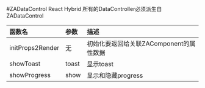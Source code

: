 #ZADataControl
React Hybrid 所有的DataController必须派生自ZADataControl

函数名 | 参数 | 描述
:-|:-|:-
initProps2Render|无|初始化要返回给关联ZAComponent的属性数据
showToast|toast|显示toast
showProgress|show|显示和隐藏progress

